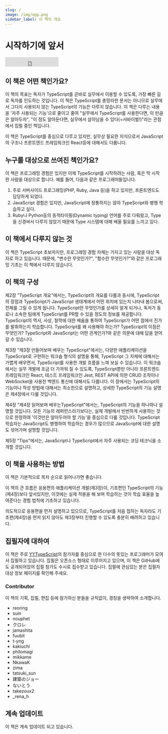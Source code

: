 ```yaml
---
slug: /
image: /img/ogp.png
sidebar_label: 이 책의 개요
---
```


# 시작하기에 앞서

<!-- # はじめに -->

<head>
  <title>TypeScript입문『서바이벌TypeScript』한국어판 : 실무에서 사용한다면, 최소한 이 만큼은 알아 두자!</title>
</head>

<!-- markdownlint-disable MD033 -->

<iframe src="https://ghbtns.com/github-btn.html?user=yytypescript&repo=book&type=star&count=true&size=large" frameborder="0" scrolling="0" width="170" height="30" title="GitHub"></iframe>

<!-- markdownlint-restore -->

## 이 책은 어떤 책인가요?

<!-- ## これはどのような本か？ -->

이 책의 목표는 독자가 TypeScript를 곧바로 실무에서 이용할 수 있도록, 가장 빠른 길로 독자를 인도하는 것입니다. 이 책은 TypeScript를 총망라한 문서는 아니므로 실무에서 그다지 사용되지 않는 TypeScript의 기능은 다루지 않습니다. 이 책은 다루는 내용을 '자주 사용되는 기능'으로 줄이고 줄여 "실무에서 TypeScript를 사용한다면, 이 만큼은 알아두자", "이 정도 알아둔다면, 실무에서 살아남을 수 있다(=서바이벌!)"라는 관점에서 집필 중인 책입니다.

<!-- 本書の目標は、本読者がTypeScriptをすぐに実務で利用できるよう、最短ルートに読者を導く一冊になることです。本書は、TypeScriptの網羅的なドキュメントではありません。逆に、実務であまり使わないTypeScriptの機能は割愛します。扱う内容は、頻出する機能にしぼりにしぼって、「実務でTypeScriptを使うなら、ここだけはおさえておこう」「ここだけはおさえておけば、実務で死なない(=サバイバルできる)」という観点で執筆しています。 -->

이 책은 TypeScript를 중심으로 다루고 있지만, 실무상 필요한 지식으로서 JavaScript의 구조나 프론트엔드 프레임워크인 React등에 대해서도 다룹니다.

<!-- 本書はTypeScriptを中心に扱いますが、実務上、必要になる知識としてJavaScriptの仕様、フロントエンドフレームワークのReactなどについても扱います。 -->

## 누구를 대상으로 쓰여진 책인가요?

<!-- ## 誰に向けて書かれた本か？ -->

이 책은 프로그래밍 경험은 있지만 이제 TypeScript를 시작하려는 사람, 혹은 막 시작한 사람을 대상으로 합니다. 예를 들어, 다음과 같은 프로그래머들입니다.

<!-- 本書は、プログラミング経験はあるが、これからTypeScriptをはじめる人、もしくは、始めたばかりという人を対象にしています。たとえば、次のような属性のプログラマを想定しています。 -->

1. 주로 서버사이드 프로그래밍(PHP, Ruby, Java 등)을 하고 있지만, 프론트엔드도 담당하게 되었다.
2. JavaScript 경험은 있지만, JavaScript에 정통하지는 않아 TypeScript와 병행 학습하고 싶다.
3. Ruby나 Python등의 동적타이핑(Dynamic typing) 언어를 주로 다뤄왔고, Type을 신경써서 다루지 않았기 때문에 Type 시스템에 대해 배울 필요를 느끼고 있다.

<!-- 1. 主としてサーバーサイドのプログラミング(PHPやRuby、Javaなど)をしているが、フロントエンドも担当することになった。
2. JavaScriptの経験があるが、そこまでJavaScriptに精通しているわけではないので、TypeScriptと並行して勉強したい。
3. RubyやPythonなどの動的型付け言語を主に扱ってきており、型をそこまで意識してこなかったので、型システムについて学ぶ必要性を感じている。 -->

## 이 책에서 다루지 않는 것

<!-- ## 本書では扱わないこと -->

이 책은 TypeScript 초보자지만, 프로그래밍 경험 자체는 가지고 있는 사람을 대상 독자로 하고 있습니다. 때문에, "변수란 무엇인가?", "함수란 무엇인가?"와 같은 프로그래밍 기초는 이 책에서 다루지 않습니다.

<!-- 本書は、TypeScript初心者であるものの、プログラミング経験自体はある人を対象読者としています。そのため、「変数とは何か？」「関数とは何か？」といったプログラミングのいろはは本書では扱いません。 -->

## 이 책의 구성

<!-- ## 本書の構成 -->

제2장 "TypeScript 개요"에서는, TypeScript의 개요를 다룸과 동시에, TypeScript의 장점과 TypeScript가 JavaScript 생태계에서 어떤 위치에 있는지 나타내 봄으로써, 전체를 그릴 수 있게 됩니다. TypeScript란 무엇인가를 상세히 알게 되거나, 독저가 동료나 소속한 팀에게 TypeScript를 PR할 수 있을 정도의 정보를 제공합니다. TypeScript의 역사, 사상, 철학에 대한 배움을 통하여 TypeScript가 어떤 점에서 진가를 발휘하는지 학습합니다. TypeScript를 왜 사용해야 하는가? TypeScript의 이점은 무엇인가? TypeScript와 JavaScript는 어떤 관계인가?와 같은 의문에 대해 답을 얻어 갈 수 있습니다.

<!-- 第2章「TypeScriptのあらまし」では、TypeScriptの概要について触れます。同時に、TypeScriptの良さや、TypeScriptがJavaScriptエコシステムでどういった立ち位置にあるのかを示すことで、全体像を知っていただきます。TypeScriptとは何なのか詳しく知ってもらったり、読者が同僚や属するチームにTypeScriptをPRできるような情報を提供します。TypeScriptの歴史、思想、哲学を知ってもらうことで、どのようなところでTypeScriptがその本領を発揮するのかを学びます。TypeScriptをなぜ使うべきなのか？TypeScriptのアドバンテージは何なのか？TypeScriptとJavaScriptはどのような関係なのか？といった疑問に答えていきます。 -->

제3장 "제3장 만들어보며 배우는 TypeScript"에서는, 다양한 애플리케이션을 TypeScript로 구현하는 워크숍 형식의 설명을 통해, TypeScript 그 자체에 대해서는 가볍게 배우면서, TypeScript를 사용한 개발 흐름을 느껴 보실 수 있습니다. 이 워크숍에서는 실무 개발에 조금 더 가까워 질 수 있도록, TypeScript뿐만 아니라 프론트엔드 프레임워크인 React, 테스트 프레임워크인 Jest, REST API에 의한 CRUD 조작이나 WebSocket을 사용한 백엔드 통신에 대해서도 다룹니다. 이 장에서는 TypeScript의 기능이나 작성 방법에 대해서는 최소한으로 설명하고, 상세한 TypeScript의 기능 설명은 제4장에서 다룰 것입니다.

<!-- 第3章「作って学ぶTypeScript」では、さまざまなアプリケーションをTypeScriptで実装するワークショップ形式の解説を通じて、TypeScriptそのものについては軽めに学びながら、TypeScriptを用いた開発の流れを感じ取って頂きます。このワークショップでは、実務の開発により近づけるよう、TypeScriptだけでなく、フロントエンドフレームワークのReact、テストフレームワークのJest、REST APIによるCRUD操作やWebSocketを使ったバックエンドとの通信についても扱って行きます。本章でもTypeScriptの機能や書き方について必要最低限説明しますが、詳しい言語機能の説明は第4章で扱います。 -->

제4장 "제4장 읽어보며 배우는TypeScript"에서는, TypeScript의 기능을 하나하나 설명할 것입니다. 모든 기능의 레퍼런스라기보다는, 실제 개발에서 빈번하게 사용하는 것으로 한정하여 '이것만은 알아두어야 할 기능'을 중심으로 다룰 것입니다. TypeScript 학습자는 JavaScript도 병행하여 학습하는 경우가 많으므로 JavaScript에 대한 설명도 섞어가며 설명할 것입니다.

<!-- 第4章「読んで学ぶTypeScript」では、TypeScriptの言語機能をひとつひとつ解説します。すべての機能のリファレンスというよりは、実際の開発で頻繁に使用するものに限定し、これだけはおさえておきたい機能を中心に取り上げていきます。TypeScript学習者はJavaScriptも並行して学習することが多いので、JavaScriptについての説明も織り交ぜながら解説します。 -->

제5장 "Tips"에서는, JavaScript나 TypeScript에서 자주 사용되는 코딩 테크닉을 소개할 것입니다.

<!-- 第5章「Tips」では、JavaScriptやTypeScriptでよく使われるコーディングテクニックを紹介します。 -->

## 이 책을 사용하는 방법

<!-- ## 本書の使い方 -->

이 책은 기본적으로 목차 순으로 읽어나가면 좋습니다.

<!-- 本書は基本的に、章立ての順番とおりに読み進めて頂いて問題ありません。 -->

이 책의 큰 흐름은 응용편의 애플리케이션 개발(제3장)이, 기초편인 TypeScript의 기능(제4장)보다 앞서있지만, 이것에는 실제 적용을 해 보며 학습하는 것이 학습 효율을 높여준다는 경험 법칙에 기초하고 있습니다.

<!-- 本書の大まかな流れとして、応用編であるアプリ開発(第3章)のほうが、基礎編であるTypeScriptの言語機能(第4章)より先んじていますが、これには実践を通じて学んだほうが学習効率がいいという経験則に基づいています。 -->

의도적으로 응용편을 먼저 설명하고 있으므로, TypeScript를 처음 접하는 독자라도 기초편(제4장)을 먼저 읽지 않아도 제3장부터 진행할 수 있도록 충분히 배려하고 있습니다.

<!-- 意図的に応用編を先に解説しているので、TypeScriptに初めて触れる読者でも、基礎編(第4章)を先に読まなくても、第3章から読み進められるように十分配慮しています。 -->

## 집필자에 대하여

<!-- ## 執筆者について -->

이 책은 주로 [YYTypeScript](https://yyts.connpass.com/)의 참가자를 중심으로 한 다수의 뜻있는 프로그래머가 모여서 집필하고 있습니다. 집필은 오픈소스 형태로 이루어지고 있으며, 이 책은 GitHub에도 공개되어있어 집필 참가도 수시로 접수받고 있습니다. 집필에 관심있는 분은 집필자 대상 정보 페이지를 확인해 주세요.

<!-- 本書は、主に[YYTypeScript](https://yyts.connpass.com/)の参加者を中心とした複数の有志のプログラマが集って執筆を行っています。執筆はいわばオープンソース的に行われており、本書はGitHubでも公開されていて、執筆への参加も随時受け付けています。執筆に興味がある方は、執筆者向け情報ページをご覧ください。 -->

### Contributor

<!-- ### コントリビューター -->

이 책의 기획, 집필, 편집 등에 참가하신 분들을 규칙없이, 경칭을 생략하여 소개합니다.

<!-- 本書の企画、執筆、編集等に携わった方々を順不同敬称略で紹介します。 -->

- reoring
- suin
- nouphet
- クロレ
- jamashita
- fuubit
- t-yng
- kakiuchi
- philomagi
- mikkame
- NkawaK
- zima
- tatsuki_sun
- 建築のジョー
- ないとう
- takezoux2
- \_rena_h

## 계속 업데이트

<!-- ## 継続的アップデート -->

이 책은 계속 업데이트 되고 있습니다.

<!-- 本書は継続的にアップデートされていきます。 -->
